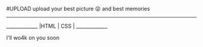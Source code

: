 #UPLOAD
upload your best picture 😜 and best memories 
<hr>
 _____________
|HTML  |  CSS |
 _____________


I'll wo4k on you soon
